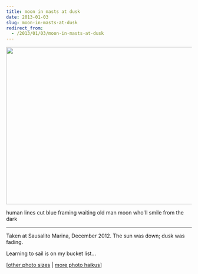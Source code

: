 ```yaml
---
title: moon in masts at dusk
date: 2013-01-03
slug: moon-in-masts-at-dusk
redirect_from:
  - /2013/01/03/moon-in-masts-at-dusk
---
```


<a href="http://www.flickr.com/photos/daniel_hardman/8331434557/sizes/l/"><img alt="" src="http://farm9.staticflickr.com/8359/8331434557_2b48a3d4cf_z.jpg" width="640" height="427" /></a>
<p class="haiku">human lines cut blue
framing waiting old man moon
who'll smile from the dark</p>

<hr />

Taken at Sausalito Marina, December 2012. The sun was down; dusk was fading.

Learning to sail is on my bucket list...

[<a href="http://www.flickr.com/photos/daniel_hardman/8331434557/sizes/l/">other photo sizes</a> | <a href="http://sivanea.com/category/photos/">more photo haikus</a>]